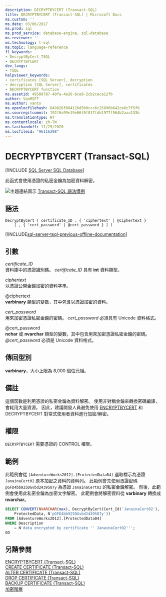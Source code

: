 ```yaml
---
description: DECRYPTBYCERT (Transact-SQL)
title: DECRYPTBYCERT (Transact-SQL) | Microsoft Docs
ms.custom: ''
ms.date: 03/06/2017
ms.prod: sql
ms.prod_service: database-engine, sql-database
ms.reviewer: ''
ms.technology: t-sql
ms.topic: language-reference
f1_keywords:
- DecryptByCert_TSQL
- DECRYPTBYCERT
dev_langs:
- TSQL
helpviewer_keywords:
- certificates [SQL Server], decryption
- decryption [SQL Server], certificates
- DECRYPTBYCERT function
ms.assetid: 4950d787-40fa-4e26-bce8-2cb2ceca12fb
author: VanMSFT
ms.author: vanto
ms.openlocfilehash: 849826f084126d5b0ccc6c25896b642ce8c7f5f0
ms.sourcegitcommit: 192f6a99e19e66f0f817fdb1977f564b2aaa133b
ms.translationtype: HT
ms.contentlocale: zh-TW
ms.lasthandoff: 11/25/2020
ms.locfileid: "96116298"
---
```

# <a name="decryptbycert-transact-sql"></a>DECRYPTBYCERT (Transact-SQL)
[!INCLUDE [SQL Server SQL Database](../../includes/applies-to-version/sql-asdb.md)]

此函式會使用憑證的私密金鑰為加密資料解密。  
  
 ![主題連結圖示](../../database-engine/configure-windows/media/topic-link.gif "主題連結圖示") [Transact-SQL 語法慣例](../../t-sql/language-elements/transact-sql-syntax-conventions-transact-sql.md)  
  
## <a name="syntax"></a>語法  
  
```syntaxsql
DecryptByCert ( certificate_ID , { 'ciphertext' | @ciphertext }   
    [ , { 'cert_password' | @cert_password } ] )  
```  
  
[!INCLUDE[sql-server-tsql-previous-offline-documentation](../../includes/sql-server-tsql-previous-offline-documentation.md)]

## <a name="arguments"></a>引數
 *certificate_ID*  
資料庫中的憑證識別碼。 *certificate_ID* 具有 **int** 資料類型。  
  
 *ciphertext*  
以憑證公開金鑰加密的資料字串。  
  
 @ciphertext  
**varbinary** 類型的變數，其中包含以憑證加密的資料。  
  
 *cert_password*  
用來加密憑證私密金鑰的密碼。 *cert_password* 必須具有 Unicode 資料格式。  
  
 @cert_password  
**nchar** 或 **nvarchar** 類型的變數，其中包含用來加密憑證私密金鑰的密碼。 *\@cert_password* 必須是 Unicode 資料格式。  

## <a name="return-types"></a>傳回型別  
**varbinary**，大小上限為 8,000 個位元組。  
  
## <a name="remarks"></a>備註  
這個函數是利用憑證的私密金鑰為資料解密。 使用非對稱金鑰來轉換密碼編譯，會耗用大量資源。 因此，建議開發人員避免使用 [ENCRYPTBYCERT](./encryptbycert-transact-sql.md) 和 DECRYPTBYCERT 對常式使用者資料進行加密/解密。  

## <a name="permissions"></a>權限  
`DECRYPTBYCERT` 需要憑證的 CONTROL 權限。  
  
## <a name="examples"></a>範例  
此範例會從 `[AdventureWorks2012].[ProtectedData04]` 選取標示為憑證 `JanainaCert02` 原本加密之資料的資料列。 此範例會先使用憑證密碼 `pGFD4bb925DGvbd2439587y` 為憑證 `JanainaCert02` 的私密金鑰解密。 然後，此範例會使用此私密金鑰為加密文字解密。 此範例會將解密資料從 **varbinary** 轉換成 **nvarchar**。  

```sql  
SELECT CONVERT(NVARCHAR(max), DecryptByCert(Cert_Id('JanainaCert02'),  
    ProtectedData, N'pGFD4bb925DGvbd2439587y'))  
FROM [AdventureWorks2012].[ProtectedData04]   
WHERE Description   
    = N'data encrypted by certificate '' JanainaCert02''';  
GO  
```  
  
## <a name="see-also"></a>另請參閱  
 [ENCRYPTBYCERT &#40;Transact-SQL&#41;](../../t-sql/functions/encryptbycert-transact-sql.md)   
 [CREATE CERTIFICATE &#40;Transact-SQL&#41;](../../t-sql/statements/create-certificate-transact-sql.md)   
 [ALTER CERTIFICATE &#40;Transact-SQL&#41;](../../t-sql/statements/alter-certificate-transact-sql.md)   
 [DROP CERTIFICATE &#40;Transact-SQL&#41;](../../t-sql/statements/drop-certificate-transact-sql.md)   
 [BACKUP CERTIFICATE &#40;Transact-SQL&#41;](../../t-sql/statements/backup-certificate-transact-sql.md)   
 [加密階層](../../relational-databases/security/encryption/encryption-hierarchy.md)  
  
  
